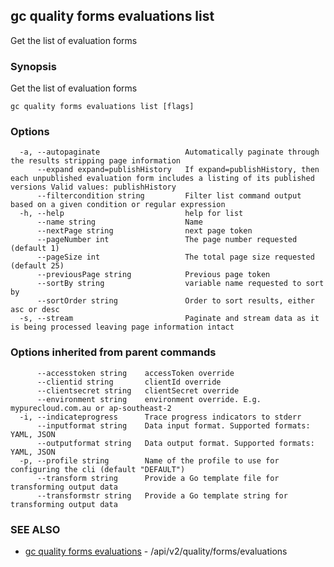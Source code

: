 ## gc quality forms evaluations list

Get the list of evaluation forms

### Synopsis

Get the list of evaluation forms

```
gc quality forms evaluations list [flags]
```

### Options

```
  -a, --autopaginate                   Automatically paginate through the results stripping page information
      --expand expand=publishHistory   If expand=publishHistory, then each unpublished evaluation form includes a listing of its published versions Valid values: publishHistory
      --filtercondition string         Filter list command output based on a given condition or regular expression
  -h, --help                           help for list
      --name string                    Name
      --nextPage string                next page token
      --pageNumber int                 The page number requested (default 1)
      --pageSize int                   The total page size requested (default 25)
      --previousPage string            Previous page token
      --sortBy string                  variable name requested to sort by
      --sortOrder string               Order to sort results, either asc or desc
  -s, --stream                         Paginate and stream data as it is being processed leaving page information intact
```

### Options inherited from parent commands

```
      --accesstoken string    accessToken override
      --clientid string       clientId override
      --clientsecret string   clientSecret override
      --environment string    environment override. E.g. mypurecloud.com.au or ap-southeast-2
  -i, --indicateprogress      Trace progress indicators to stderr
      --inputformat string    Data input format. Supported formats: YAML, JSON
      --outputformat string   Data output format. Supported formats: YAML, JSON
  -p, --profile string        Name of the profile to use for configuring the cli (default "DEFAULT")
      --transform string      Provide a Go template file for transforming output data
      --transformstr string   Provide a Go template string for transforming output data
```

### SEE ALSO

* [gc quality forms evaluations](gc_quality_forms_evaluations.html)	 - /api/v2/quality/forms/evaluations


